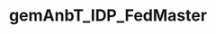 ---
title: gemAnbT_IDP_FedMaster
linkTitle: gemAnbT_IDP_FedMaster
description: >
  Anbieter Federation Master
---
